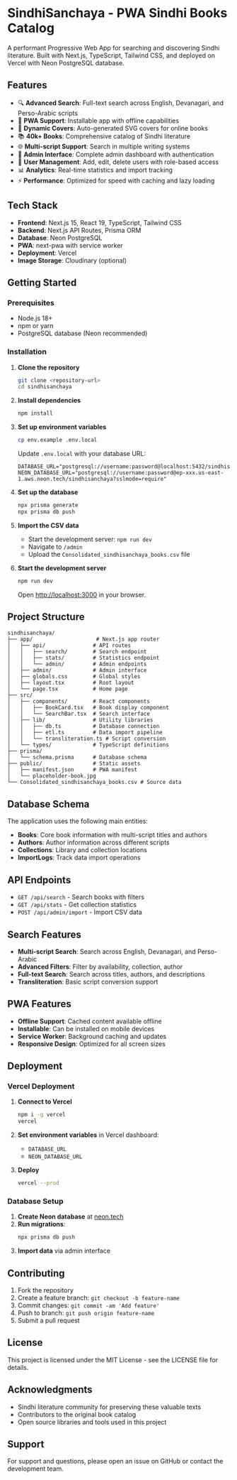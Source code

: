 # SindhiSanchaya - PWA Sindhi Books Catalog

A performant Progressive Web App for searching and discovering Sindhi literature. Built with Next.js, TypeScript, Tailwind CSS, and deployed on Vercel with Neon PostgreSQL database.

## Features

- 🔍 **Advanced Search**: Full-text search across English, Devanagari, and Perso-Arabic scripts
- 📱 **PWA Support**: Installable app with offline capabilities
- 🎨 **Dynamic Covers**: Auto-generated SVG covers for online books
- 📚 **40k+ Books**: Comprehensive catalog of Sindhi literature
- 🌐 **Multi-script Support**: Search in multiple writing systems
- 🔧 **Admin Interface**: Complete admin dashboard with authentication
- 👥 **User Management**: Add, edit, delete users with role-based access
- 📊 **Analytics**: Real-time statistics and import tracking
- ⚡ **Performance**: Optimized for speed with caching and lazy loading

## Tech Stack

- **Frontend**: Next.js 15, React 19, TypeScript, Tailwind CSS
- **Backend**: Next.js API Routes, Prisma ORM
- **Database**: Neon PostgreSQL
- **PWA**: next-pwa with service worker
- **Deployment**: Vercel
- **Image Storage**: Cloudinary (optional)

## Getting Started

### Prerequisites

- Node.js 18+ 
- npm or yarn
- PostgreSQL database (Neon recommended)

### Installation

1. **Clone the repository**
   ```bash
   git clone <repository-url>
   cd sindhisanchaya
   ```

2. **Install dependencies**
   ```bash
   npm install
   ```

3. **Set up environment variables**
   ```bash
   cp env.example .env.local
   ```
   
   Update `.env.local` with your database URL:
   ```env
   DATABASE_URL="postgresql://username:password@localhost:5432/sindhisanchaya"
   NEON_DATABASE_URL="postgresql://username:password@ep-xxx.us-east-1.aws.neon.tech/sindhisanchaya?sslmode=require"
   ```

4. **Set up the database**
   ```bash
   npx prisma generate
   npx prisma db push
   ```

5. **Import the CSV data**
   - Start the development server: `npm run dev`
   - Navigate to `/admin`
   - Upload the `Consolidated_sindhisanchaya_books.csv` file

6. **Start the development server**
   ```bash
   npm run dev
   ```

   Open [http://localhost:3000](http://localhost:3000) in your browser.

## Project Structure

```
sindhisanchaya/
├── app/                    # Next.js app router
│   ├── api/               # API routes
│   │   ├── search/        # Search endpoint
│   │   ├── stats/         # Statistics endpoint
│   │   └── admin/         # Admin endpoints
│   ├── admin/             # Admin interface
│   ├── globals.css        # Global styles
│   ├── layout.tsx         # Root layout
│   └── page.tsx           # Home page
├── src/
│   ├── components/        # React components
│   │   ├── BookCard.tsx   # Book display component
│   │   └── SearchBar.tsx  # Search interface
│   ├── lib/               # Utility libraries
│   │   ├── db.ts          # Database connection
│   │   ├── etl.ts         # Data import pipeline
│   │   └── transliteration.ts # Script conversion
│   └── types/             # TypeScript definitions
├── prisma/
│   └── schema.prisma      # Database schema
├── public/                # Static assets
│   ├── manifest.json      # PWA manifest
│   └── placeholder-book.jpg
└── Consolidated_sindhisanchaya_books.csv # Source data
```

## Database Schema

The application uses the following main entities:

- **Books**: Core book information with multi-script titles and authors
- **Authors**: Author information across different scripts
- **Collections**: Library and collection locations
- **ImportLogs**: Track data import operations

## API Endpoints

- `GET /api/search` - Search books with filters
- `GET /api/stats` - Get collection statistics
- `POST /api/admin/import` - Import CSV data

## Search Features

- **Multi-script Search**: Search across English, Devanagari, and Perso-Arabic
- **Advanced Filters**: Filter by availability, collection, author
- **Full-text Search**: Search across titles, authors, and descriptions
- **Transliteration**: Basic script conversion support

## PWA Features

- **Offline Support**: Cached content available offline
- **Installable**: Can be installed on mobile devices
- **Service Worker**: Background caching and updates
- **Responsive Design**: Optimized for all screen sizes

## Deployment

### Vercel Deployment

1. **Connect to Vercel**
   ```bash
   npm i -g vercel
   vercel
   ```

2. **Set environment variables** in Vercel dashboard:
   - `DATABASE_URL`
   - `NEON_DATABASE_URL`

3. **Deploy**
   ```bash
   vercel --prod
   ```

### Database Setup

1. **Create Neon database** at [neon.tech](https://neon.tech)
2. **Run migrations**:
   ```bash
   npx prisma db push
   ```
3. **Import data** via admin interface

## Contributing

1. Fork the repository
2. Create a feature branch: `git checkout -b feature-name`
3. Commit changes: `git commit -am 'Add feature'`
4. Push to branch: `git push origin feature-name`
5. Submit a pull request

## License

This project is licensed under the MIT License - see the LICENSE file for details.

## Acknowledgments

- Sindhi literature community for preserving these valuable texts
- Contributors to the original book catalog
- Open source libraries and tools used in this project

## Support

For support and questions, please open an issue on GitHub or contact the development team.
